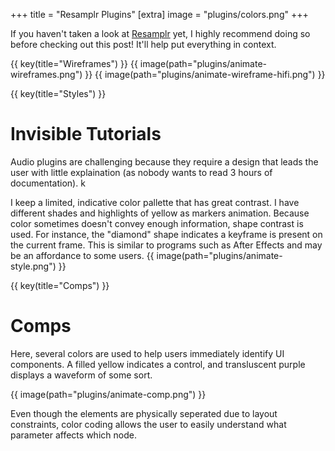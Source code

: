+++
title = "Resamplr Plugins"
[extra]
image = "plugins/colors.png"
+++

If you haven't taken a look at [Resamplr](/projects/resamplr) yet, I highly recommend doing so before checking out this post!  It'll help put everything in context.

{{ key(title="Wireframes") }}
{{ image(path="plugins/animate-wireframes.png") }}
{{ image(path="plugins/animate-wireframe-hifi.png") }}

{{ key(title="Styles") }}

# Invisible Tutorials

Audio plugins are challenging because they require a design that leads the user with little explaination (as nobody wants to read 3 hours of documentation).  k

I keep a limited, indicative color pallette that has great contrast.  I have different shades and highlights of yellow as markers animation.  Because color sometimes doesn't convey enough information, shape contrast is used.  For instance, the "diamond" shape indicates a keyframe is present on the current frame.  This is similar to programs such as After Effects and may be an affordance to some users.
{{ image(path="plugins/animate-style.png") }}

{{ key(title="Comps") }}

# Comps

Here, several colors are used to help users immediately identify UI components.  A filled yellow indicates a control, and transluscent purple displays a waveform of some sort.

{{ image(path="plugins/animate-comp.png") }}

Even though the elements are physically seperated due to layout constraints, color coding allows the user to easily understand what parameter affects which node.
